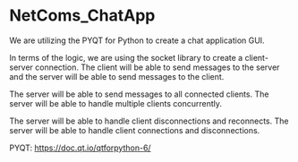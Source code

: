# NetComs_ChatApp

We are utilizing the PYQT for Python to create a chat application GUI.

In terms of the logic, we are using the socket library to create a client-server connection. The client will be able to send messages to the server and the server will be able to send messages to the client.

The server will be able to send messages to all connected clients. The server will be able to handle multiple clients concurrently.

The server will be able to handle client disconnections and reconnects. The server will be able to handle client connections and disconnections.

PYQT: https://doc.qt.io/qtforpython-6/

